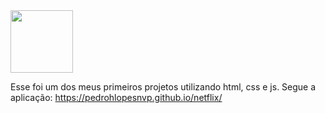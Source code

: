 <img src="https://github.com/pedrohlopesnvp/netflix/assets/85568654/9e08350b-00d9-42eb-92eb-1cea2c3581a9" width="100px">

Esse foi um dos meus primeiros projetos utilizando html, css e js. Segue a aplicação: https://pedrohlopesnvp.github.io/netflix/
